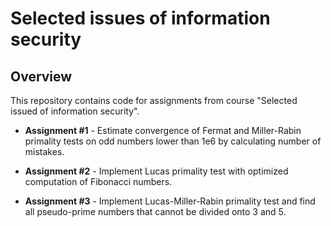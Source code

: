 # Selected issues of information security

## Overview
This repository contains code for assignments from course "Selected issued of information security".  

- **Assignment #1** - Estimate convergence of Fermat and Miller-Rabin primality tests on odd numbers lower than 1e6 by calculating number of mistakes.

- **Assignment #2** - Implement Lucas primality test with optimized computation of Fibonacci numbers.

- **Assignment #3** - Implement Lucas-Miller-Rabin primality test and find all pseudo-prime numbers that cannot be divided onto 3 and 5.